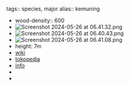 tags:: species, major
alias:: kemuning

- wood-density:: 600
- ![Screenshot 2024-05-26 at 06.41.32.png](https://peach-geographical-bat-397.mypinata.cloud/ipfs/QmTKUhuAhPUfUwHNaGJhi83bNTENrhpTAG7YfJcDago3dH)
- ![Screenshot 2024-05-26 at 06.40.43.png](https://peach-geographical-bat-397.mypinata.cloud/ipfs/QmX4B4wVyyfZGAp5Ggk3YRJ8pwFQzHam22Qguhsm6dm2pk)
- ![Screenshot 2024-05-26 at 06.41.08.png](https://peach-geographical-bat-397.mypinata.cloud/ipfs/Qmb3HcrCHAZWkGBEqdqvHrhqDEvyHm6E5dfRPYGdJLUW9s)
- height: 7m
- [wiki](https://en.wikipedia.org/wiki/Murraya_paniculata)
- [tokopedia](https://www.tokopedia.com/sopianalamflowra/tanaman-hias-kemuning-jepang-murraya-paniculata-bunga-kemuning?extParam=ivf%3Dfalse&src=topads)
- [info](http://www.plantsofasia.com/index/murraya/0-104)
-
-